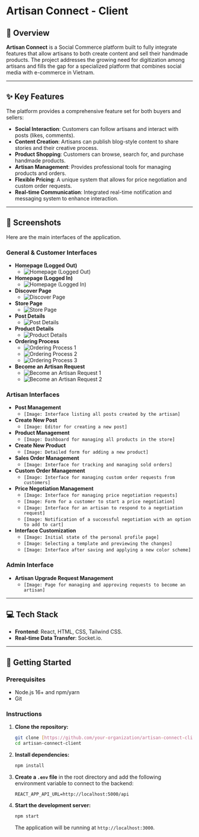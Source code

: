 # Artisan Connect - Client

## 📝 Overview

**Artisan Connect** is a Social Commerce platform built to fully integrate features that allow artisans to both create content and sell their handmade products. The project addresses the growing need for digitization among artisans and fills the gap for a specialized platform that combines social media with e-commerce in Vietnam.

---

## ✨ Key Features

The platform provides a comprehensive feature set for both buyers and sellers:

* **Social Interaction**: Customers can follow artisans and interact with posts (likes, comments).
* **Content Creation**: Artisans can publish blog-style content to share stories and their creative process.
* **Product Shopping**: Customers can browse, search for, and purchase handmade products.
* **Artisan Management**: Provides professional tools for managing products and orders.
* **Flexible Pricing**: A unique system that allows for price negotiation and custom order requests.
* **Real-time Communication**: Integrated real-time notification and messaging system to enhance interaction.

---

## 📸 Screenshots

Here are the main interfaces of the application.

### General & Customer Interfaces

* **Homepage (Logged Out)**
    * ![Homepage (Logged Out)](https://github.com/user-attachments/assets/07416177-c4d2-4222-9d9b-a11b8836c259 "Homepage for users who are not logged in, introducing the platform")
* **Homepage (Logged In)**
    * ![Homepage (Logged In)](https://github.com/user-attachments/assets/2c369d70-389e-4084-adbb-9940d4e18cb9 "Personalized homepage showing a feed of posts from followed artisans and discovery shortcuts")
* **Discover Page**
    * ![Discover Page](https://github.com/user-attachments/assets/605021dd-fe64-413f-bb98-52ad0947144c "Discover page with a search bar and featured categories")
* **Store Page**
    * ![Store Page](https://github.com/user-attachments/assets/1b1c1929-f30d-428a-9187-506342e11915 "Store interface displaying products with filtering options")
* **Post Details**
    * ![Post Details](https://github.com/user-attachments/assets/0fddf271-6c79-4c6a-8036-cc63f663b9dd "Modal window showing the detailed content of a post")
* **Product Details**
    * ![Product Details](https://github.com/user-attachments/assets/c9d2473e-4aef-4b01-916c-0ce1b5480557 "Page showing the product's information, images, price, and detailed description")
* **Ordering Process**
    * ![Ordering Process 1](https://github.com/user-attachments/assets/f3a2171f-5304-42f8-8d69-29fe15a6135f "Shopping cart interface")
    * ![Ordering Process 2](https://github.com/user-attachments/assets/b27e4967-ad01-4077-85de-e2bb2d5b807e "Checkout page with address and payment method information")
    * ![Ordering Process 3](https://github.com/user-attachments/assets/2e14aa3f-3341-41b8-9a05-102bcf636b18 "Order details interface after a successful order")
* **Become an Artisan Request**
    * ![Become an Artisan Request 1](https://github.com/user-attachments/assets/4d3c6356-86cd-4240-823e-9e8c2cb87e93 "Page introducing the benefits and starting the request process")
    * ![Become an Artisan Request 2](https://github.com/user-attachments/assets/53cc1ba1-7565-4f2d-87de-883c55828448 "Detailed form for applying to become an artisan and Confirmation screen after successfully submitting the request")

### Artisan Interfaces

* **Post Management**
    * `[Image: Interface listing all posts created by the artisan]`
* **Create New Post**
    * `[Image: Editor for creating a new post]`
* **Product Management**
    * `[Image: Dashboard for managing all products in the store]`
* **Create New Product**
    * `[Image: Detailed form for adding a new product]`
* **Sales Order Management**
    * `[Image: Interface for tracking and managing sold orders]`
* **Custom Order Management**
    * `[Image: Interface for managing custom order requests from customers]`
* **Price Negotiation Management**
    * `[Image: Interface for managing price negotiation requests]`
    * `[Image: Form for a customer to start a price negotiation]`
    * `[Image: Interface for an artisan to respond to a negotiation request]`
    * `[Image: Notification of a successful negotiation with an option to add to cart]`
* **Interface Customization**
    * `[Image: Initial state of the personal profile page]`
    * `[Image: Selecting a template and previewing the changes]`
    * `[Image: Interface after saving and applying a new color scheme]`

### Admin Interface

* **Artisan Upgrade Request Management**
    * `[Image: Page for managing and approving requests to become an artisan]`

---

## 💻 Tech Stack

* **Frontend**: React, HTML, CSS, Tailwind CSS.
* **Real-time Data Transfer**: Socket.io.

---

## 🚀 Getting Started

### Prerequisites
* Node.js 16+ and npm/yarn
* Git

### Instructions

1.  **Clone the repository:**
    ```bash
    git clone [https://github.com/your-organization/artisan-connect-client.git](https://github.com/your-organization/artisan-connect-client.git)
    cd artisan-connect-client
    ```

2.  **Install dependencies:**
    ```bash
    npm install
    ```

3.  **Create a `.env` file** in the root directory and add the following environment variable to connect to the backend:
    ```
    REACT_APP_API_URL=http://localhost:5000/api
    ```

4.  **Start the development server:**
    ```bash
    npm start
    ```
    The application will be running at `http://localhost:3000`.

